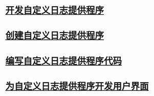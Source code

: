 # [开发自定义日志提供程序](developing-a-custom-log-provider.md)
# [创建自定义日志提供程序](creating-a-custom-log-provider.md)
# [编写自定义日志提供程序代码](coding-a-custom-log-provider.md)
# [为自定义日志提供程序开发用户界面](developing-a-user-interface-for-a-custom-log-provider.md)
